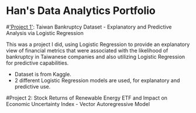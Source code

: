# Han's Data Analytics Portfolio 

#['Project 1'](#https://github.com/HanThitNyiNyi/data-analytics/blob/Projects/Bankruptcy.ipynb): Taiwan Bankruptcy Dataset - Explanatory and Predictive Analysis via Logistic Regression 

This was a project I did, using Logistic Regression to provide an explanatory view of financial metrics that were associated with the likelihood of bankruptcy in Taiwanese companies and also utilizing Logistic Regression for predictive capabilities. 

* Dataset is from Kaggle.
* 2 different Logistic Regression models are used, for explanatory and predictive use. 


#Project 2: Stock Returns of Renewable Energy ETF and Impact on Economic Uncertainty Index - Vector Autoregressive Model  

